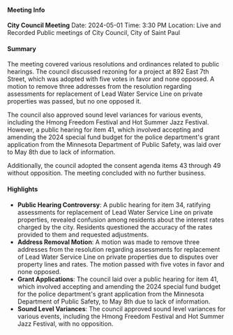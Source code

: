 #### Meeting Info
**City Council Meeting**
Date: 2024-05-01
Time: 3:30 PM
Location: Live and Recorded Public meetings of City Council, City of Saint Paul

#### Summary
The meeting covered various resolutions and ordinances related to public hearings. The council discussed rezoning for a project at 892 East 7th Street, which was adopted with five votes in favor and none opposed. A motion to remove three addresses from the resolution regarding assessments for replacement of Lead Water Service Line on private properties was passed, but no one opposed it.

The council also approved sound level variances for various events, including the Hmong Freedom Festival and Hot Summer Jazz Festival. However, a public hearing for item 41, which involved accepting and amending the 2024 special fund budget for the police department's grant application from the Minnesota Department of Public Safety, was laid over to May 8th due to lack of information.

Additionally, the council adopted the consent agenda items 43 through 49 without opposition. The meeting concluded with no further business.

#### Highlights
* **Public Hearing Controversy**: A public hearing for item 34, ratifying assessments for replacement of Lead Water Service Line on private properties, revealed confusion among residents about the interest rates charged by the city. Residents questioned the accuracy of the rates provided to them and requested adjustments.
* **Address Removal Motion**: A motion was made to remove three addresses from the resolution regarding assessments for replacement of Lead Water Service Line on private properties due to disputes over property lines and rates. The motion passed with five votes in favor and none opposed.
* **Grant Applications**: The council laid over a public hearing for item 41, which involved accepting and amending the 2024 special fund budget for the police department's grant application from the Minnesota Department of Public Safety, to May 8th due to lack of information.
* **Sound Level Variances**: The council approved sound level variances for various events, including the Hmong Freedom Festival and Hot Summer Jazz Festival, with no opposition.

